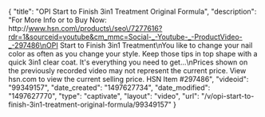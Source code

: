 {
    "title": "OPI Start to Finish 3in1 Treatment Original Formula",
    "description": "For More Info or to Buy Now: http:\/\/www.hsn.com\/products\/seo\/7277616?rdr=1&sourceid=youtube&cm_mmc=Social-_-Youtube-_-ProductVideo-_-297486\nOPI Start to Finish 3in1 Treatment\nYou like to change your nail color as often as you change your style. Keep those tips in top shape with a quick 3in1 clear coat. It's everything you need to get...\nPrices shown on the previously recorded video may not represent the current price.  View hsn.com to view the current selling price. HSN Item #297486",
    "videoid": "99349157",
    "date_created": "1497627734",
    "date_modified": "1497627770",
    "type": "captivate",
    "layout": "video",
    "url": "\/v\/opi-start-to-finish-3in1-treatment-original-formula\/99349157"
}